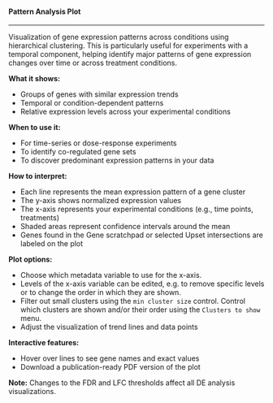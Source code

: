 #### Pattern Analysis Plot
--------------------------

Visualization of gene expression patterns across conditions using hierarchical clustering.
This is particularly useful for experiments with a temporal component, helping identify major patterns of gene expression
changes over time or across treatment conditions.

**What it shows:**
- Groups of genes with similar expression trends
- Temporal or condition-dependent patterns
- Relative expression levels across your experimental conditions

**When to use it:**
- For time-series or dose-response experiments
- To identify co-regulated gene sets
- To discover predominant expression patterns in your data

**How to interpret:**
- Each line represents the mean expression pattern of a gene cluster
- The y-axis shows normalized expression values
- The x-axis represents your experimental conditions (e.g., time points, treatments)
- Shaded areas represent confidence intervals around the mean
- Genes found in the Gene scratchpad or selected Upset intersections are labeled on the plot

**Plot options:**
- Choose which metadata variable to use for the x-axis.
- Levels of the x-axis variable can be edited, e.g. to remove specific levels or to change the order in which they are shown.
- Filter out small clusters using the `min cluster size` control. Control which clusters are shown and/or their order
  using the `Clusters to show` menu.
- Adjust the visualization of trend lines and data points

**Interactive features:**
- Hover over lines to see gene names and exact values
- Download a publication-ready PDF version of the plot

**Note:** Changes to the FDR and LFC thresholds affect all DE analysis visualizations.
